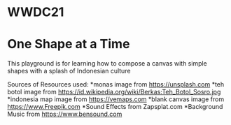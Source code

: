 # WWDC21

# One Shape at a Time
This playground is for learning how to compose a canvas with simple shapes with a splash of Indonesian culture


Sources of Resources used:
*monas image from https://unsplash.com
*teh botol image from https://id.wikipedia.org/wiki/Berkas:Teh_Botol_Sosro.jpg
*indonesia map image from https://vemaps.com
*blank canvas image from https://www.Freepik.com
*Sound Effects from Zapsplat.com
*Background Music from https://www.bensound.com
